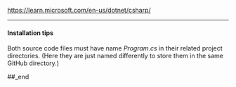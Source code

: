 https://learn.microsoft.com/en-us/dotnet/csharp/

---

#### Installation tips

Both source code files must have name _Program.cs_ in their related project directories. (Here they are just named differently to store them in the same GitHub directory.)




##_end
